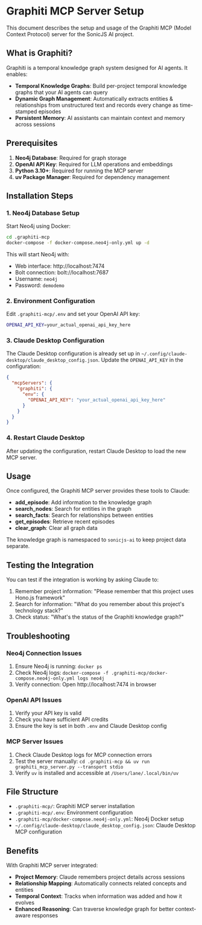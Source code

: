 # Graphiti MCP Server Setup

This document describes the setup and usage of the Graphiti MCP (Model Context Protocol) server for the SonicJS AI project.

## What is Graphiti?

Graphiti is a temporal knowledge graph system designed for AI agents. It enables:

- **Temporal Knowledge Graphs**: Build per-project temporal knowledge graphs that your AI agents can query
- **Dynamic Graph Management**: Automatically extracts entities & relationships from unstructured text and records every change as time-stamped episodes
- **Persistent Memory**: AI assistants can maintain context and memory across sessions

## Prerequisites

1. **Neo4j Database**: Required for graph storage
2. **OpenAI API Key**: Required for LLM operations and embeddings
3. **Python 3.10+**: Required for running the MCP server
4. **uv Package Manager**: Required for dependency management

## Installation Steps

### 1. Neo4j Database Setup

Start Neo4j using Docker:

```bash
cd .graphiti-mcp
docker-compose -f docker-compose.neo4j-only.yml up -d
```

This will start Neo4j with:
- Web interface: http://localhost:7474
- Bolt connection: bolt://localhost:7687
- Username: `neo4j`
- Password: `demodemo`

### 2. Environment Configuration

Edit `.graphiti-mcp/.env` and set your OpenAI API key:

```bash
OPENAI_API_KEY=your_actual_openai_api_key_here
```

### 3. Claude Desktop Configuration

The Claude Desktop configuration is already set up in `~/.config/claude-desktop/claude_desktop_config.json`. Update the `OPENAI_API_KEY` in the configuration:

```json
{
  "mcpServers": {
    "graphiti": {
      "env": {
        "OPENAI_API_KEY": "your_actual_openai_api_key_here"
      }
    }
  }
}
```

### 4. Restart Claude Desktop

After updating the configuration, restart Claude Desktop to load the new MCP server.

## Usage

Once configured, the Graphiti MCP server provides these tools to Claude:

- **add_episode**: Add information to the knowledge graph
- **search_nodes**: Search for entities in the graph
- **search_facts**: Search for relationships between entities
- **get_episodes**: Retrieve recent episodes
- **clear_graph**: Clear all graph data

The knowledge graph is namespaced to `sonicjs-ai` to keep project data separate.

## Testing the Integration

You can test if the integration is working by asking Claude to:

1. Remember project information: "Please remember that this project uses Hono.js framework"
2. Search for information: "What do you remember about this project's technology stack?"
3. Check status: "What's the status of the Graphiti knowledge graph?"

## Troubleshooting

### Neo4j Connection Issues

1. Ensure Neo4j is running: `docker ps`
2. Check Neo4j logs: `docker-compose -f .graphiti-mcp/docker-compose.neo4j-only.yml logs neo4j`
3. Verify connection: Open http://localhost:7474 in browser

### OpenAI API Issues

1. Verify your API key is valid
2. Check you have sufficient API credits
3. Ensure the key is set in both `.env` and Claude Desktop config

### MCP Server Issues

1. Check Claude Desktop logs for MCP connection errors
2. Test the server manually: `cd .graphiti-mcp && uv run graphiti_mcp_server.py --transport stdio`
3. Verify `uv` is installed and accessible at `/Users/lane/.local/bin/uv`

## File Structure

- `.graphiti-mcp/`: Graphiti MCP server installation
- `.graphiti-mcp/.env`: Environment configuration
- `.graphiti-mcp/docker-compose.neo4j-only.yml`: Neo4j Docker setup
- `~/.config/claude-desktop/claude_desktop_config.json`: Claude Desktop MCP configuration

## Benefits

With Graphiti MCP server integrated:

- **Project Memory**: Claude remembers project details across sessions
- **Relationship Mapping**: Automatically connects related concepts and entities
- **Temporal Context**: Tracks when information was added and how it evolves
- **Enhanced Reasoning**: Can traverse knowledge graph for better context-aware responses